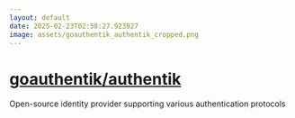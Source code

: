 ```yaml
---
layout: default
date: 2025-02-23T02:58:27.923927
image: assets/goauthentik_authentik_cropped.png
---
```


# [goauthentik/authentik](https://github.com/goauthentik/authentik)

Open-source identity provider supporting various authentication protocols
